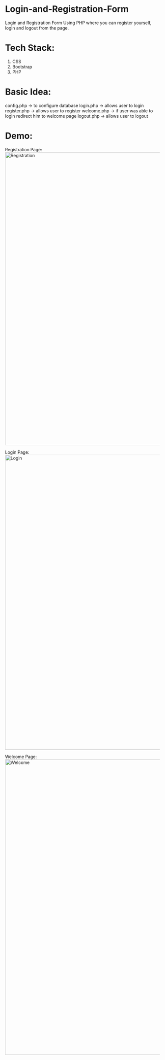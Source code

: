 # Login-and-Registration-Form
Login and Registration Form Using PHP where you can register yourself, login and logout from the page.

# Tech Stack:
1. CSS 
2. Bootstrap
3. PHP

# Basic Idea:
config.php ->  to configure database
login.php -> allows user to login
register.php -> allows user to register
welcome.php -> if user was able to login redirect him to welcome page
logout.php -> allows user to logout

# Demo:
Registration Page:
<img width="952" alt="Registration" src="https://user-images.githubusercontent.com/108524555/179179178-156db152-11f4-484b-af16-cbf5d7c32b7c.png">

Login Page:
<img width="958" alt="Login" src="https://user-images.githubusercontent.com/108524555/179179259-98f005be-1eb7-47c7-ac40-3a28ddb181ec.png">

Welcome Page:
<img width="960" alt="Welcome" src="https://user-images.githubusercontent.com/108524555/179179335-4ec84042-aae2-465c-80e0-eea233d843e5.png">

